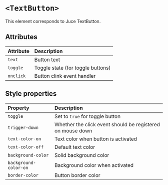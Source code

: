 # `<TextButton>`

This element corresponds to Juce TextButton.

## Attributes

| Attribute | Description                       |
|:----------|:----------------------------------|
| `text`    | Button text                       |
| `toggle`  | Toggle state (for toggle buttons) |
| `onclick` | Button clink event handler        |

## Style properties

| Property              | Description                                                |
|:----------------------|:-----------------------------------------------------------|
| `toggle`              | Set to `true` for toggle button                            |
| `trigger-down`        | Whether the click event should be registered on mouse down |
| `text-color-on`       | Text color when button is activated                        |
| `text-color-off`      | Default text color                                         |
| `background-color`    | Solid background color                                     |
| `background-color-on` | Background color when activated                            |
| `border-color`        | Button border color                                        |
